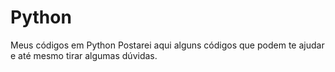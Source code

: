 # Python
Meus códigos em Python
Postarei aqui alguns códigos que podem te ajudar e até mesmo tirar algumas dúvidas.
